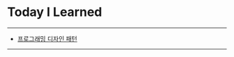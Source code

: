 # Today I Learned

---

- [프로그래밍 디자인 패턴](https://vincentgeranium.github.io/ios,/swift/2019/09/11/programming-design-pattern.html)

---
